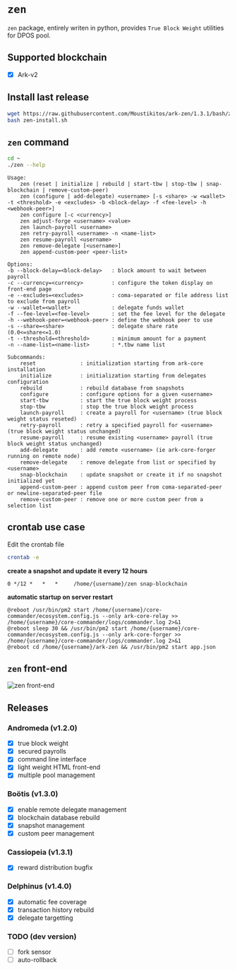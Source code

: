 # `zen`

`zen` package, entirely writen in python, provides `True Block Weight` utilities
for DPOS pool.

## Supported blockchain

 * [X] Ark-v2

## Install last release

```bash
wget https://raw.githubusercontent.com/Moustikitos/ark-zen/1.3.1/bash/zen-install.sh
bash zen-install.sh
```

## `zen` command

```bash
cd ~
./zen --help
```
```
Usage:
    zen (reset | initialize | rebuild | start-tbw | stop-tbw | snap-blockchain | remove-custom-peer)
    zen (configure | add-delegate) <username> [-s <share> -w <wallet> -t <threshold> -e <excludes> -b <block-delay> -f <fee-level> -h <webhook-peer>]
    zen configure [-c <currency>]
    zen adjust-forge <username> <value>
    zen launch-payroll <username>
    zen retry-payroll <username> -n <name-list>
    zen resume-payroll <username>
    zen remove-delegate [<username>]
    zen append-custom-peer <peer-list>

Options:
-b --block-delay=<block-delay>   : block amount to wait between payroll
-c --currency=<currency>         : configure the token display on front-end page
-e --excludes=<excludes>         : coma-separated or file address list to exclude from payroll
-w --wallet=<wallet>             : delegate funds wallet
-f --fee-level=<fee-level>       : set the fee level for the delegate
-h --webhook-peer=<webhook-peer> : define the webhook peer to use
-s --share=<share>               : delegate share rate (0.0<=share<=1.0)
-t --threshold=<threshold>       : minimum amount for a payment
-n --name-list=<name-list>       : *.tbw name list

Subcommands:
    reset              : initialization starting from ark-core installation
    initialize         : initialization starting from delegates configuration
    rebuild            : rebuild database from snapshots
    configure          : configure options for a given <username>
    start-tbw          : start the true block weight process
    stop-tbw           : stop the true block weight process
    launch-payroll     : create a payroll for <username> (true block weight status reseted)
    retry-payroll      : retry a specified payroll for <username> (true block weight status unchanged)
    resume-payroll     : resume existing <username> payroll (true block weight status unchanged)
    add-delegate       : add remote <username> (ie ark-core-forger running on remote node)
    remove-delegate    : remove delegate from list or specified by <username>
    snap-blockchain    : update snapshot or create it if no snapshot initialized yet
    append-custom-peer : append custom peer from coma-separated-peer or newline-separated-peer file
    remove-custom-peer : remove one or more custom peer from a selection list
```

## crontab use case

Edit the crontab file
```bash
crontab -e
```
**create a snapshot and update it every 12 hours**
```
0 */12 *   *   *     /home/{username}/zen snap-blockchain
```
**automatic startup on server restart**
```
@reboot /usr/bin/pm2 start /home/{username}/core-commander/ecosystem.config.js --only ark-core-relay >> /home/{username}/core-commander/logs/commander.log 2>&1
@reboot sleep 30 && /usr/bin/pm2 start /home/{username}/core-commander/ecosystem.config.js --only ark-core-forger >> /home/{username}/core-commander/logs/commander.log 2>&1
@reboot cd /home/{username}/ark-zen && /usr/bin/pm2 start app.json
```

## `zen` front-end

![zen front-end](https://raw.githubusercontent.com/Moustikitos/zen/master/app.png)

## Releases

### Andromeda (v1.2.0)

 - [x] true block weight
 - [x] secured payrolls
 - [x] command line interface
 - [x] light weight HTML front-end
 - [x] multiple pool management

### Boötis (v1.3.0)
 - [x] enable remote delegate management
 - [x] blockchain database rebuild
 - [x] snapshot management
 - [x] custom peer management

### Cassiopeia (v1.3.1)
 - [x] reward distribution bugfix

### Delphinus (v1.4.0)
 - [x] automatic fee coverage
 - [x] transaction history rebuild
 - [x] delegate targetting

### TODO (dev version)
 - [ ] fork sensor
 - [ ] auto-rollback
